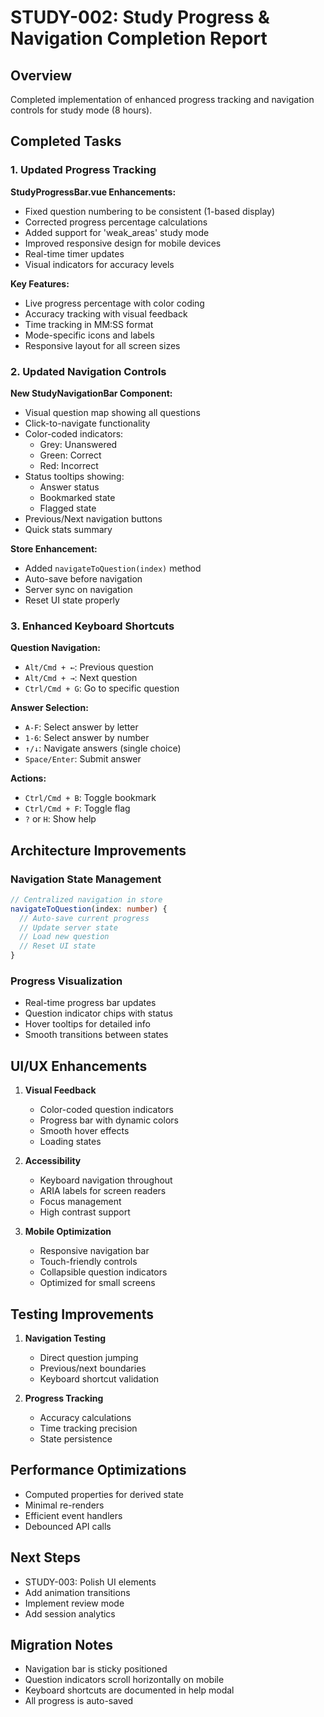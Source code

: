 # STUDY-002: Study Progress & Navigation Completion Report

## Overview

Completed implementation of enhanced progress tracking and navigation controls for study mode (8 hours).

## Completed Tasks

### 1. Updated Progress Tracking

**StudyProgressBar.vue Enhancements:**
- Fixed question numbering to be consistent (1-based display)
- Corrected progress percentage calculations
- Added support for 'weak_areas' study mode
- Improved responsive design for mobile devices
- Real-time timer updates
- Visual indicators for accuracy levels

**Key Features:**
- Live progress percentage with color coding
- Accuracy tracking with visual feedback
- Time tracking in MM:SS format
- Mode-specific icons and labels
- Responsive layout for all screen sizes

### 2. Updated Navigation Controls

**New StudyNavigationBar Component:**
- Visual question map showing all questions
- Click-to-navigate functionality
- Color-coded indicators:
  - Grey: Unanswered
  - Green: Correct
  - Red: Incorrect
- Status tooltips showing:
  - Answer status
  - Bookmarked state
  - Flagged state
- Previous/Next navigation buttons
- Quick stats summary

**Store Enhancement:**
- Added `navigateToQuestion(index)` method
- Auto-save before navigation
- Server sync on navigation
- Reset UI state properly

### 3. Enhanced Keyboard Shortcuts

**Question Navigation:**
- `Alt/Cmd + ←`: Previous question
- `Alt/Cmd + →`: Next question
- `Ctrl/Cmd + G`: Go to specific question

**Answer Selection:**
- `A-F`: Select answer by letter
- `1-6`: Select answer by number
- `↑/↓`: Navigate answers (single choice)
- `Space/Enter`: Submit answer

**Actions:**
- `Ctrl/Cmd + B`: Toggle bookmark
- `Ctrl/Cmd + F`: Toggle flag
- `?` or `H`: Show help

## Architecture Improvements

### Navigation State Management
```typescript
// Centralized navigation in store
navigateToQuestion(index: number) {
  // Auto-save current progress
  // Update server state
  // Load new question
  // Reset UI state
}
```

### Progress Visualization
- Real-time progress bar updates
- Question indicator chips with status
- Hover tooltips for detailed info
- Smooth transitions between states

## UI/UX Enhancements

1. **Visual Feedback**
   - Color-coded question indicators
   - Progress bar with dynamic colors
   - Smooth hover effects
   - Loading states

2. **Accessibility**
   - Keyboard navigation throughout
   - ARIA labels for screen readers
   - Focus management
   - High contrast support

3. **Mobile Optimization**
   - Responsive navigation bar
   - Touch-friendly controls
   - Collapsible question indicators
   - Optimized for small screens

## Testing Improvements

1. **Navigation Testing**
   - Direct question jumping
   - Previous/next boundaries
   - Keyboard shortcut validation

2. **Progress Tracking**
   - Accuracy calculations
   - Time tracking precision
   - State persistence

## Performance Optimizations

- Computed properties for derived state
- Minimal re-renders
- Efficient event handlers
- Debounced API calls

## Next Steps

- STUDY-003: Polish UI elements
- Add animation transitions
- Implement review mode
- Add session analytics

## Migration Notes

- Navigation bar is sticky positioned
- Question indicators scroll horizontally on mobile
- Keyboard shortcuts are documented in help modal
- All progress is auto-saved